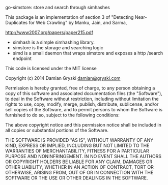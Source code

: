 go-simstore: store and search through simhashes

This package is an implementation of section 3 of "Detecting Near-Duplicates
for Web Crawling" by Manku, Jain, and Sarma,

http://www2007.org/papers/paper215.pdf

* simhash is a simple simhashing library.
* simstore is the storage and searching logic
* simd is a small daemon that wraps simstore and exposes a http /search endpoint


This code is licensed under the MIT license

Copyright (c) 2014 Damian Gryski <damian@gryski.com>

Permission is hereby granted, free of charge, to any person obtaining a copy
of this software and associated documentation files (the "Software"), to deal
in the Software without restriction, including without limitation the rights
to use, copy, modify, merge, publish, distribute, sublicense, and/or sell
copies of the Software, and to permit persons to whom the Software is
furnished to do so, subject to the following conditions:

The above copyright notice and this permission notice shall be included in
all copies or substantial portions of the Software.

THE SOFTWARE IS PROVIDED "AS IS", WITHOUT WARRANTY OF ANY KIND, EXPRESS OR
IMPLIED, INCLUDING BUT NOT LIMITED TO THE WARRANTIES OF MERCHANTABILITY,
FITNESS FOR A PARTICULAR PURPOSE AND NONINFRINGEMENT. IN NO EVENT SHALL THE
AUTHORS OR COPYRIGHT HOLDERS BE LIABLE FOR ANY CLAIM, DAMAGES OR OTHER
LIABILITY, WHETHER IN AN ACTION OF CONTRACT, TORT OR OTHERWISE, ARISING FROM,
OUT OF OR IN CONNECTION WITH THE SOFTWARE OR THE USE OR OTHER DEALINGS IN
THE SOFTWARE.

